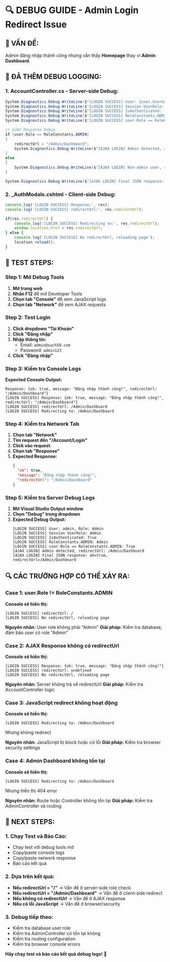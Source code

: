 # 🔍 **DEBUG GUIDE - Admin Login Redirect Issue**

## 🎯 **VẤN ĐỀ:**
Admin đăng nhập thành công nhưng vẫn thấy **Homepage** thay vì **Admin Dashboard**.

## 🔧 **ĐÃ THÊM DEBUG LOGGING:**

### **1. AccountController.cs - Server-side Debug:**
```csharp
System.Diagnostics.Debug.WriteLine($"[LOGIN SUCCESS] User: {user.Username}, Role: {user.Role}");
System.Diagnostics.Debug.WriteLine($"[LOGIN SUCCESS] Session UserRole: {Session["UserRole"]}");
System.Diagnostics.Debug.WriteLine($"[LOGIN SUCCESS] IsAuthenticated: {User.Identity.IsAuthenticated}");
System.Diagnostics.Debug.WriteLine($"[LOGIN SUCCESS] RoleConstants.ADMIN: {RoleConstants.ADMIN}");
System.Diagnostics.Debug.WriteLine($"[LOGIN SUCCESS] user.Role == RoleConstants.ADMIN: {user.Role == RoleConstants.ADMIN}");

// AJAX Response Debug
if (user.Role == RoleConstants.ADMIN)
{
    redirectUrl = "/Admin/Dashboard";
    System.Diagnostics.Debug.WriteLine($"[AJAX LOGIN] Admin detected, redirectUrl: {redirectUrl}");
}
else
{
    System.Diagnostics.Debug.WriteLine($"[AJAX LOGIN] Non-admin user, redirectUrl: {redirectUrl}");
}

System.Diagnostics.Debug.WriteLine($"[AJAX LOGIN] Final JSON response: ok=true, redirectUrl={redirectUrl}");
```

### **2. _AuthModals.cshtml - Client-side Debug:**
```javascript
console.log('[LOGIN SUCCESS] Response:', res);
console.log('[LOGIN SUCCESS] redirectUrl:', res.redirectUrl);

if(res.redirectUrl) {
    console.log('[LOGIN SUCCESS] Redirecting to:', res.redirectUrl);
    window.location.href = res.redirectUrl;
} else {
    console.log('[LOGIN SUCCESS] No redirectUrl, reloading page');
    location.reload();
}
```

## 🚀 **TEST STEPS:**

### **Step 1: Mở Debug Tools**
1. **Mở trang web**
2. **Nhấn F12** để mở Developer Tools
3. **Chọn tab "Console"** để xem JavaScript logs
4. **Chọn tab "Network"** để xem AJAX requests

### **Step 2: Test Login**
1. **Click dropdown "Tài Khoản"**
2. **Click "Đăng nhập"**
3. **Nhập thông tin:**
   - Email: `admin@sach50.com`
   - Password: `admin123`
4. **Click "Đăng nhập"**

### **Step 3: Kiểm tra Console Logs**
**Expected Console Output:**
```
Response: {ok: true, message: "Đăng nhập thành công!", redirectUrl: "/Admin/Dashboard"}
[LOGIN SUCCESS] Response: {ok: true, message: "Đăng nhập thành công!", redirectUrl: "/Admin/Dashboard"}
[LOGIN SUCCESS] redirectUrl: /Admin/Dashboard
[LOGIN SUCCESS] Redirecting to: /Admin/Dashboard
```

### **Step 4: Kiểm tra Network Tab**
1. **Chọn tab "Network"**
2. **Tìm request đến "/Account/Login"**
3. **Click vào request**
4. **Chọn tab "Response"**
5. **Expected Response:**
   ```json
   {
     "ok": true,
     "message": "Đăng nhập thành công!",
     "redirectUrl": "/Admin/Dashboard"
   }
   ```

### **Step 5: Kiểm tra Server Debug Logs**
1. **Mở Visual Studio Output window**
2. **Chọn "Debug" trong dropdown**
3. **Expected Debug Output:**
   ```
   [LOGIN SUCCESS] User: admin, Role: Admin
   [LOGIN SUCCESS] Session UserRole: Admin
   [LOGIN SUCCESS] IsAuthenticated: True
   [LOGIN SUCCESS] RoleConstants.ADMIN: Admin
   [LOGIN SUCCESS] user.Role == RoleConstants.ADMIN: True
   [AJAX LOGIN] Admin detected, redirectUrl: /Admin/Dashboard
   [AJAX LOGIN] Final JSON response: ok=true, redirectUrl=/Admin/Dashboard
   ```

## 🔍 **CÁC TRƯỜNG HỢP CÓ THỂ XẢY RA:**

### **Case 1: user.Role != RoleConstants.ADMIN**
**Console sẽ hiển thị:**
```
[LOGIN SUCCESS] redirectUrl: /
[LOGIN SUCCESS] No redirectUrl, reloading page
```

**Nguyên nhân:** User role không phải "Admin"
**Giải pháp:** Kiểm tra database, đảm bảo user có role "Admin"

### **Case 2: AJAX Response không có redirectUrl**
**Console sẽ hiển thị:**
```
[LOGIN SUCCESS] Response: {ok: true, message: "Đăng nhập thành công!"}
[LOGIN SUCCESS] redirectUrl: undefined
[LOGIN SUCCESS] No redirectUrl, reloading page
```

**Nguyên nhân:** Server không trả về redirectUrl
**Giải pháp:** Kiểm tra AccountController logic

### **Case 3: JavaScript redirect không hoạt động**
**Console sẽ hiển thị:**
```
[LOGIN SUCCESS] Redirecting to: /Admin/Dashboard
```
Nhưng không redirect

**Nguyên nhân:** JavaScript bị block hoặc có lỗi
**Giải pháp:** Kiểm tra browser security settings

### **Case 4: Admin Dashboard không tồn tại**
**Console sẽ hiển thị:**
```
[LOGIN SUCCESS] Redirecting to: /Admin/Dashboard
```
Nhưng hiển thị 404 error

**Nguyên nhân:** Route hoặc Controller không tồn tại
**Giải pháp:** Kiểm tra AdminController và routing

## 🎯 **NEXT STEPS:**

### **1. Chạy Test và Báo Cáo:**
- Chạy test với debug tools mở
- Copy/paste console logs
- Copy/paste network response
- Báo cáo kết quả

### **2. Dựa trên kết quả:**
- **Nếu redirectUrl = "/"** → Vấn đề ở server-side role check
- **Nếu redirectUrl = "/Admin/Dashboard"** → Vấn đề ở client-side redirect
- **Nếu không có redirectUrl** → Vấn đề ở AJAX response
- **Nếu có lỗi JavaScript** → Vấn đề ở browser/security

### **3. Debug tiếp theo:**
- Kiểm tra database user role
- Kiểm tra AdminController có tồn tại không
- Kiểm tra routing configuration
- Kiểm tra browser console errors

**Hãy chạy test và báo cáo kết quả debug logs!** 🚀
